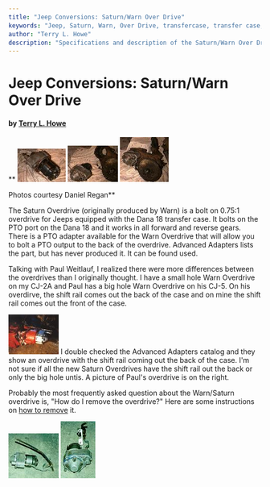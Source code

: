 ```yaml
---
title: "Jeep Conversions: Saturn/Warn Over Drive"
keywords: "Jeep, Saturn, Warn, Over Drive, transfercase, transfer case, Advanced Adapters, Dana 18"
author: "Terry L. Howe"
description: "Specifications and description of the Saturn/Warn Over Drive for Jeeps with the Dana 18 transfer case."
---
```


# Jeep Conversions: Saturn/Warn Over Drive

#### by [Terry L. Howe](mailto:txh3202@worldnet.att.net)

**
[![Warn Over Drive front](/convtrans/WODfT.jpg)](/convtrans/WODd18f.jpg)
[![Warn Over Drive back](/convtrans/WODbT.jpg)](/convtrans/WODd18b.jpg)
[![Warn Over Drive installed](/convtrans/WODfitT.jpg)](/convtrans/WODfit.jpg)

Photos courtesy Daniel Regan**

The Saturn Overdrive (originally produced by Warn)
is a bolt on 0.75:1 overdrive for Jeeps equipped with the
Dana 18 transfer case.  It bolts on the PTO port on the Dana
18 and it works in all forward and reverse gears.  There is
a PTO adapter available for the Warn Overdrive that will allow
you to bolt a PTO output to the back of the overdrive.  Advanced
Adapters lists the part, but has never produced it.  It can be
found used.

Talking with Paul Weitlauf, I realized there were more differences
between the overdrives than I originally thought.  I have a small
hole Warn Overdrive on my CJ-2A and Paul has a big hole Warn Overdrive
on his CJ-5.  On his overdirve, the shift rail comes out the back
of the case and on mine the shift rail comes out the front of the
case.

[![Late Warn Overdrive](/convxfer/latewarn_.jpg)](/convxfer/latewarn.jpg)
I double checked the Advanced Adapters catalog and they show
an overdrive with the shift rail coming out the back of the case.
I'm not sure if all the new Saturn Overdrives have the shift rail
out the back or only the big hole untis.  A picture of Paul's
overdrive is on the right.

Probably the most frequently asked question about the Warn/Saturn
overdrive is, "How do I remove the overdrive?"  Here are some
instructions on [
how to remove](/convxfer/warnremove.html) it.

[![Warn Overdrive](/xfer/wod01s_.jpg)](/xfer/wod01s.jpg)
[![Warn Overdrive](/xfer/wod01b.jpg)](/xfer/wod01b.jpg)